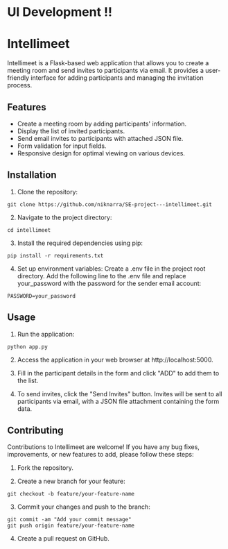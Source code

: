 # UI Development !!

# Intellimeet

Intellimeet is a Flask-based web application that allows you to create a meeting room and send invites to participants via email. It provides a user-friendly interface for adding participants and managing the invitation process.

## Features

- Create a meeting room by adding participants' information.
- Display the list of invited participants.
- Send email invites to participants with attached JSON file.
- Form validation for input fields.
- Responsive design for optimal viewing on various devices.

## Installation

1. Clone the repository:

```shell
git clone https://github.com/niknarra/SE-project---intellimeet.git
```

2. Navigate to the project directory:

```shell
cd intellimeet
```

3. Install the required dependencies using pip:

```shell
pip install -r requirements.txt
```

4. Set up environment variables:
Create a .env file in the project root directory.
Add the following line to the .env file and replace your_password with the password for the sender email account:

```shell
PASSWORD=your_password
```
## Usage

1. Run the application:

```shell
python app.py
```

2. Access the application in your web browser at http://localhost:5000.

3. Fill in the participant details in the form and click "ADD" to add them to the list.

4. To send invites, click the "Send Invites" button. Invites will be sent to all participants via email, with a JSON file attachment containing the form data.

## Contributing
Contributions to Intellimeet are welcome! If you have any bug fixes, improvements, or new features to add, please follow these steps:

1. Fork the repository.

2. Create a new branch for your feature:

```shell
git checkout -b feature/your-feature-name
```

3. Commit your changes and push to the branch:

```shell
git commit -am "Add your commit message"
git push origin feature/your-feature-name
```

4. Create a pull request on GitHub.
